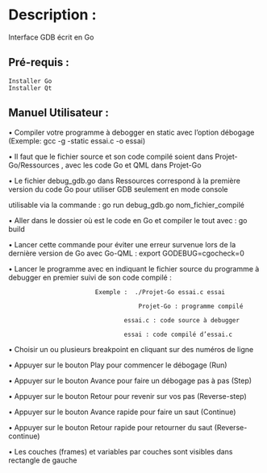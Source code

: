 # Description :

Interface GDB écrit en Go 
				
## Pré-requis : 
	Installer Go
	Installer Qt
				


## Manuel Utilisateur :

•	Compiler votre programme à debogger en static avec l’option débogage (Exemple: gcc -g -static essai.c -o essai)

•	Il faut que le fichier source et son code compilé soient dans Projet-Go/Ressources , avec les code Go et QML dans Projet-Go
	
•	Le fichier debug_gdb.go dans Ressources correspond à la première version du code Go pour utiliser GDB seulement en mode console 
	
utilisable via la commande : go run debug_gdb.go  nom_fichier_compilé

•	Aller dans le dossier où est le code en Go et compiler le tout avec : go build

•	Lancer cette commande pour éviter une erreur survenue lors de la dernière version de Go avec Go-QML : export GODEBUG=cgocheck=0

•	Lancer le programme avec en indiquant le fichier source du programme à debugger en premier suivi de son code compilé : 
						
							Exemple :  ./Projet-Go essai.c essai
															
								        Projet-Go : programme compilé
														
									essai.c : code source à debugger
														
									essai : code compilé d’essai.c
 

•	Choisir un ou plusieurs breakpoint en cliquant sur des numéros de ligne 

•	Appuyer sur le bouton Play pour commencer le débogage (Run)

•	Appuyer sur le bouton Avance pour faire un débogage pas à pas (Step)

•	 Appuyer sur le bouton Retour pour revenir sur vos pas (Reverse-step)

•	Appuyer sur le bouton Avance rapide pour faire un saut (Continue)

•	Appuyer sur le bouton Retour rapide pour retourner du saut (Reverse-continue)

•	Les couches (frames) et variables par couches sont visibles dans rectangle de gauche






